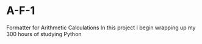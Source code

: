 # A-F-1
Formatter for Arithmetic Calculations
In this project I begin wrapping up my 300 hours of studying Python
